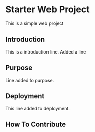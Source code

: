 # Starter Web Project
This is a simple web project
## Introduction
  This is a introduction line. Added a line
## Purpose 
   Line added to purpose.
## Deployment
This line added to deployment.
## How To Contribute
 
